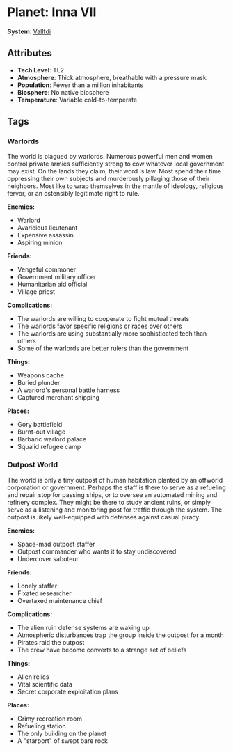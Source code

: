 # Planet: Inna VII

**System**: [Vallfdi](../systems/Vallfdi.md)

## Attributes
- **Tech Level**: TL2
- **Atmosphere**: Thick atmosphere, breathable with a pressure mask
- **Population**: Fewer than a million inhabitants
- **Biosphere**: No native biosphere
- **Temperature**: Variable cold-to-temperate

## Tags

### Warlords

The world is plagued by warlords. Numerous powerful men and women control private armies sufficiently strong to cow whatever local government may exist. On the lands they claim, their word is law. Most spend their time oppressing their own subjects and murderously pillaging those of their neighbors. Most like to wrap themselves in the mantle of ideology, religious fervor, or an ostensibly legitimate right to rule.

**Enemies:**
- Warlord
- Avaricious lieutenant
- Expensive assassin
- Aspiring minion

**Friends:**
- Vengeful commoner
- Government military officer
- Humanitarian aid official
- Village priest

**Complications:**
- The warlords are willing to cooperate to fight mutual threats
- The warlords favor specific religions or races over others
- The warlords are using substantially more sophisticated tech than others
- Some of the warlords are better rulers than the government

**Things:**
- Weapons cache
- Buried plunder
- A warlord's personal battle harness
- Captured merchant shipping

**Places:**
- Gory battlefield
- Burnt-out village
- Barbaric warlord palace
- Squalid refugee camp

### Outpost World

The world is only a tiny outpost of human habitation planted by an offworld corporation or government. Perhaps the staff is there to serve as a refueling and repair stop for passing ships, or to oversee an automated mining and refinery complex. They might be there to study ancient ruins, or simply serve as a listening and monitoring post for traffic through the system. The outpost is likely well-equipped with defenses against casual piracy.

**Enemies:**
- Space-mad outpost staffer
- Outpost commander who wants it to stay undiscovered
- Undercover saboteur

**Friends:**
- Lonely staffer
- Fixated researcher
- Overtaxed maintenance chief

**Complications:**
- The alien ruin defense systems are waking up
- Atmospheric disturbances trap the group inside the outpost for a month
- Pirates raid the outpost
- The crew have become converts to a strange set of beliefs

**Things:**
- Alien relics
- Vital scientific data
- Secret corporate exploitation plans

**Places:**
- Grimy recreation room
- Refueling station
- The only building on the planet
- A "starport" of swept bare rock
